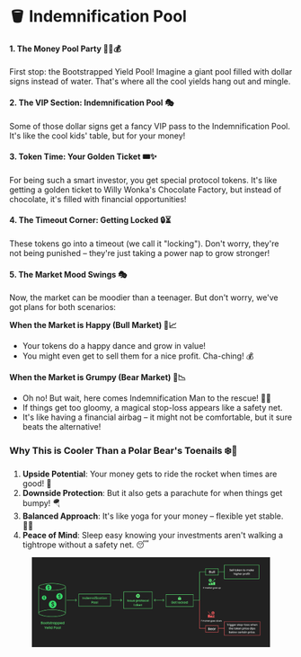 # 🪣 Indemnification Pool

#### 1. The Money Pool Party 🏊‍♂️💰

First stop: the Bootstrapped Yield Pool! Imagine a giant pool filled with dollar signs instead of water. That's where all the cool yields hang out and mingle.

#### 2. The VIP Section: Indemnification Pool 🎭

Some of those dollar signs get a fancy VIP pass to the Indemnification Pool. It's like the cool kids' table, but for your money!

#### 3. Token Time: Your Golden Ticket 🎟️✨

For being such a smart investor, you get special protocol tokens. It's like getting a golden ticket to Willy Wonka's Chocolate Factory, but instead of chocolate, it's filled with financial opportunities!

#### 4. The Timeout Corner: Getting Locked 🔒⏳

These tokens go into a timeout (we call it "locking"). Don't worry, they're not being punished – they're just taking a power nap to grow stronger!

#### 5. The Market Mood Swings 🎭

Now, the market can be moodier than a teenager. But don't worry, we've got plans for both scenarios:

**When the Market is Happy (Bull Market) 🐂📈**

* Your tokens do a happy dance and grow in value!
* You might even get to sell them for a nice profit. Cha-ching! 💰

**When the Market is Grumpy (Bear Market) 🐻📉**

* Oh no! But wait, here comes Indemnification Man to the rescue! 🦸‍♂️
* If things get too gloomy, a magical stop-loss appears like a safety net.
* It's like having a financial airbag – it might not be comfortable, but it sure beats the alternative!

### Why This is Cooler Than a Polar Bear's Toenails ❄️🐾

1. **Upside Potential**: Your money gets to ride the rocket when times are good! 🚀
2. **Downside Protection**: But it also gets a parachute for when things get bumpy! 🪂
3. **Balanced Approach**: It's like yoga for your money – flexible yet stable. 🧘‍♂️
4. **Peace of Mind**: Sleep easy knowing your investments aren't walking a tightrope without a safety net. 😴

<figure><img src=".gitbook/assets/Screenshot 2024-10-02 at 17.15.02.png" alt=""><figcaption></figcaption></figure>

